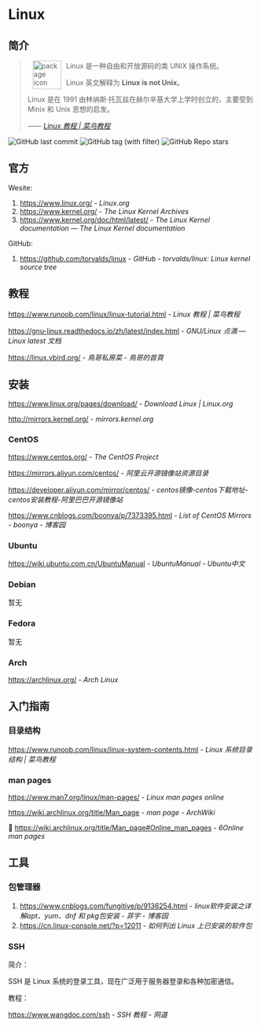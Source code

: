 # Linux

## 简介

> <img src="https://www.kernel.org/theme/images/logos/tux.png" alt="package icon" loading="lazy" decoding="async" align="left" width="58" hspace="10" vspace="0" /> Linux 是一种自由和开放源码的类 UNIX 操作系统。
>
> Linux 英文解释为 **Linux is not Unix**。
>
> Linux 是在 1991 由林纳斯·托瓦兹在赫尔辛基大学上学时创立的，主要受到 Minix 和 Unix 思想的启发。
>
> <cite>—— [Linux 教程 | 菜鸟教程](https://www.runoob.com/linux/linux-tutorial.html)</cite>

![GitHub last commit](https://badgen.net/github/last-commit/torvalds/linux?icon=github&color=blue)
![GitHub tag (with filter)](https://img.shields.io/github/v/tag/torvalds/linux?logo=github&color=blue)
![GitHub Repo stars](https://img.shields.io/github/stars/torvalds/linux?style=social)

## 官方

Wesite:

1. https://www.linux.org/ - *Linux.org*
2. https://www.kernel.org/ - *The Linux Kernel Archives*
3. https://www.kernel.org/doc/html/latest/ - *The Linux Kernel documentation — The Linux Kernel documentation*

GitHub:

1. https://github.com/torvalds/linux - *GitHub - torvalds/linux: Linux kernel source tree*

## 教程

https://www.runoob.com/linux/linux-tutorial.html - *Linux 教程 | 菜鸟教程*

https://gnu-linux.readthedocs.io/zh/latest/index.html - *GNU/Linux 点滴 — Linux latest 文档*

https://linux.vbird.org/ - *鳥哥私房菜 - 鳥哥的首頁*

## 安装

https://www.linux.org/pages/download/ - *Download Linux | Linux.org*

http://mirrors.kernel.org/ - *mirrors.kernel.org*

### CentOS

https://www.centos.org/ - *The CentOS Project*

https://mirrors.aliyun.com/centos/ - *阿里云开源镜像站资源目录*

https://developer.aliyun.com/mirror/centos/ - *centos镜像-centos下载地址-centos安装教程-阿里巴巴开源镜像站*

https://www.cnblogs.com/boonya/p/7373395.html - *List of CentOS Mirrors - boonya - 博客园*

### Ubuntu

https://wiki.ubuntu.com.cn/UbuntuManual - *UbuntuManual - Ubuntu中文*

### Debian

暂无

### Fedora

暂无

### Arch

https://archlinux.org/ - *Arch Linux*

## 入门指南

### 目录结构

https://www.runoob.com/linux/linux-system-contents.html - *Linux 系统目录结构 | 菜鸟教程*

### man pages

https://www.man7.org/linux/man-pages/ - *Linux man pages online*

https://wiki.archlinux.org/title/Man_page - *man page - ArchWiki*

👏 https://wiki.archlinux.org/title/Man_page#Online_man_pages - *6Online man pages*

## 工具

### 包管理器

1. https://www.cnblogs.com/fungitive/p/9136254.html - *linux软件安装之详解apt、yum、dnf 和 pkg包安装 - 菲宇 - 博客园*
2. https://cn.linux-console.net/?p=12011 - *如何列出 Linux 上已安装的软件包*

### SSH

简介：

SSH 是 Linux 系统的登录工具，现在广泛用于服务器登录和各种加密通信。

教程：

<https://www.wangdoc.com/ssh> - *SSH 教程 - 网道*
